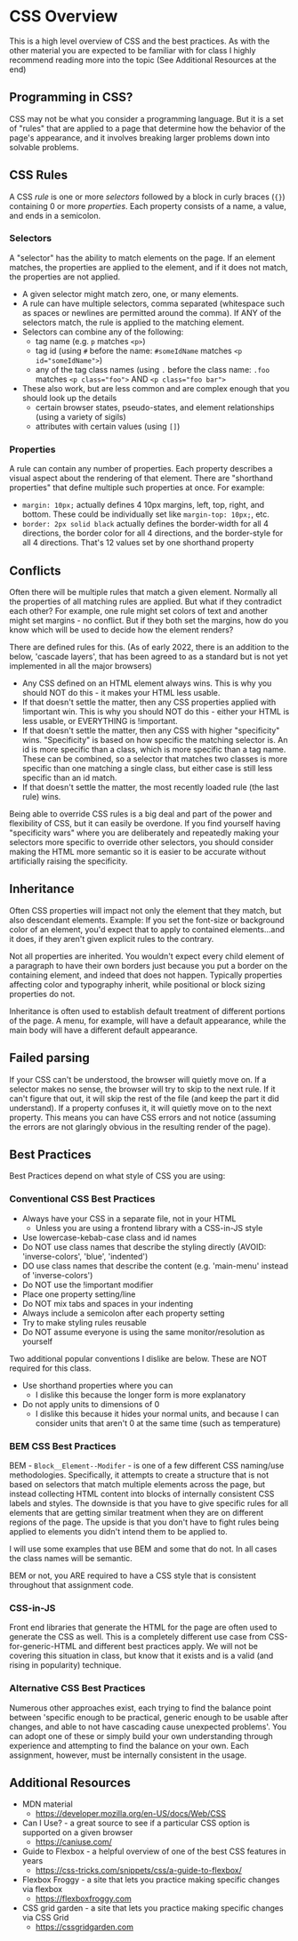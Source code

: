 # CSS Overview

This is a high level overview of CSS and the best practices.  As with the other material you are expected to be familiar with for class I highly recommend reading more into the topic (See Additional Resources at the end)

## Programming in CSS?

CSS may not be what you consider a programming language. But it is a set of "rules" that are applied to a page that determine how the behavior of the page's appearance, and it involves breaking larger problems down into solvable problems.

## CSS Rules

A CSS _rule_ is one or more _selectors_ followed by a block in curly braces (`{}`) containing 0 or more _properties_.  Each property consists of a name, a value, and ends in a semicolon.

### Selectors

A "selector" has the ability to match elements on the page.  If an element matches, the properties are applied to the element, and if it does not match, the properties are not applied.

* A given selector might match zero, one, or many elements.
* A rule can have multiple selectors, comma separated (whitespace such as spaces or newlines are permitted around the comma).  If ANY of the selectors match, the rule is applied to the matching element. 
* Selectors can combine any of the following:
  * tag name (e.g. `p` matches `<p>`)
  * tag id (using `#` before the name: `#someIdName` matches `<p id="someIdName">`)
  * any of the tag class names (using `.` before the class name: `.foo` matches `<p class="foo">` AND `<p class="foo bar">`
* These also work, but are less common and are complex enough that you should look up the details
  * certain browser states, pseudo-states, and element relationships (using a variety of sigils)
  * attributes with certain values (using `[]`)

### Properties

A rule can contain any number of properties.  Each property describes a visual aspect about the rendering of that element.  There are "shorthand properties" that define multiple such properties at once.  For example:
* `margin: 10px;` actually defines 4 10px margins, left, top, right, and bottom.  These could be individually set like `margin-top: 10px;`, etc.
* `border: 2px solid black` actually defines the border-width for all 4 directions, the border color for all 4 directions, and the border-style for all 4 directions.  That's 12 values set by one shorthand property

## Conflicts

Often there will be multiple rules that match a given element.  Normally all the properties of all matching rules are applied.  But what if they contradict each other?  For example, one rule might set colors of text and another might set margins - no conflict.  But if they both set the margins, how do you know which will be used to decide how the element renders?

There are defined rules for this. (As of early 2022, there is an addition to the below, 'cascade layers', that has been agreed to as a standard but is not yet implemented in all the major browsers)

* Any CSS defined on an HTML element always wins.  This is why you should NOT do this - it makes your HTML less usable.
* If that doesn't settle the matter, then any CSS properties applied with !important win.  This is why you should NOT do this - either your HTML is less usable, or EVERYTHING is !important.
* If that doesn't settle the matter, then any CSS with higher "specificity" wins.  "Specificity" is based on how specific the matching selector is.  An id is more specific than a class, which is more specific than a tag name.  These can be combined, so a selector that matches two classes is more specific than one matching a single class, but either case is still less specific than an id match.
* If that doesn't settle the matter, the most recently loaded rule (the last rule) wins.

Being able to override CSS rules is a big deal and part of the power and flexibility of CSS, but it can easily be overdone.  If you find yourself having "specificity wars" where you are deliberately and repeatedly making your selectors more specific to override other selectors, you should consider making the HTML more semantic so it is easier to be accurate without artificially raising the specificity.

## Inheritance

Often CSS properties will impact not only the element that they match, but also descendant elements.  Example: If you set the font-size or background color of an element, you'd expect that to apply to contained elements...and it does, if they aren't given explicit rules to the contrary.

Not all properties are inherited.  You wouldn't expect every child element of a paragraph to have their own borders just because you put a border on the containing element, and indeed that does not happen.  Typically properties affecting color and typography inherit, while positional or block sizing properties do not.

Inheritance is often used to establish default treatment of different portions of the page.  A menu, for example, will have a default appearance, while the main body will have a different default appearance.  

## Failed parsing

If your CSS can't be understood, the browser will quietly move on.  If a selector makes no sense, the browser will try to skip to the next rule.  If it can't figure that out, it will skip the rest of the file (and keep the part it did understand).  If a property confuses it, it will quietly move on to the next property.  This means you can have CSS errors and not notice (assuming the errors are not glaringly obvious in the resulting render of the page).

## Best Practices

Best Practices depend on what style of CSS you are using:

### Conventional CSS Best Practices

* Always have your CSS in a separate file, not in your HTML
    * Unless you are using a frontend library with a CSS-in-JS style
* Use lowercase-kebab-case class and id names
* Do NOT use class names that describe the styling directly (AVOID: 'inverse-colors', 'blue', 'indented')
* DO use class names that describe the content (e.g. 'main-menu' instead of 'inverse-colors')
* Do NOT use the !important modifier
* Place one property setting/line
* Do NOT mix tabs and spaces in your indenting
* Always include a semicolon after each property setting
* Try to make styling rules reusable 
* Do NOT assume everyone is using the same monitor/resolution as yourself

Two additional popular conventions I dislike are below.  These are NOT required for this class.
* Use shorthand properties where you can
  * I dislike this because the longer form is more explanatory
* Do not apply units to dimensions of 0
  * I dislike this because it hides your normal units, and because I can consider units that aren't 0 at the same time (such as temperature) 

### BEM CSS Best Practices

BEM - `Block__Element--Modifer` - is one of a few different CSS naming/use methodologies.  Specifically, it attempts to create a structure that is not based on selectors that match multiple elements across the page, but instead collecting HTML content into blocks of internally consistent CSS labels and styles.  The downside is that you have to give specific rules for all elements that are getting similar treatment when they are on different regions of the page.  The upside is that you don't have to fight rules being applied to elements you didn't intend them to be applied to.

I will use some examples that use BEM and some that do not.  In all cases the class names will be semantic.

BEM or not, you ARE required to have a CSS style that is consistent throughout that assignment code.

### CSS-in-JS

Front end libraries that generate the HTML for the page are often used to generate the CSS as well.  This is a completely different use case from CSS-for-generic-HTML and different best practices apply.  We will not be covering this situation in class, but know that it exists and is a valid (and rising in popularity) technique.

### Alternative CSS Best Practices

Numerous other approaches exist, each trying to find the balance point between 'specific enough to be practical, generic enough to be usable after changes, and able to not have cascading cause unexpected problems'.  You can adopt one of these or simply build your own understanding through experience and attempting to find the balance on your own.  Each assignment, however, must be internally consistent in the usage.

## Additional Resources

* MDN material
  * https://developer.mozilla.org/en-US/docs/Web/CSS
* Can I Use?  - a great source to see if a particular CSS option is supported on a given browser
  * https://caniuse.com/
* Guide to Flexbox - a helpful overview of one of the best CSS features in years
  * https://css-tricks.com/snippets/css/a-guide-to-flexbox/
* Flexbox Froggy - a site that lets you practice making specific changes via flexbox
  * https://flexboxfroggy.com
* CSS grid garden - a site that lets you practice making specific changes via CSS Grid
  * https://cssgridgarden.com
